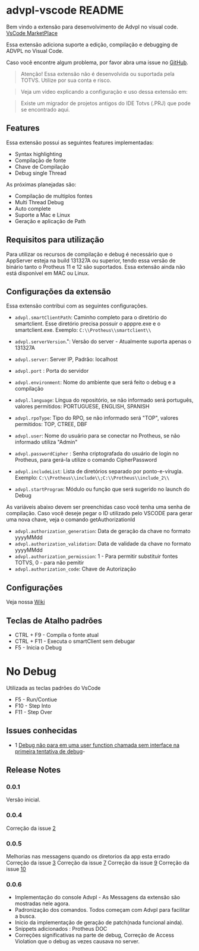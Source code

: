 # advpl-vscode README

Bem vindo a extensão para desenvolvimento de Advpl no visual code. [VsCode MarketPlace](https://marketplace.visualstudio.com/items?itemName=KillerAll.advpl-vscode)

Essa extensão adiciona suporte a edição, compilação e debugging de ADVPL no Visual Code.

Caso você encontre algum problema, por favor abra uma issue no [GitHub](https://github.com/killerall/advpl-vscode/issues). 

> Atenção! Essa extensão não é desenvolvida ou suportada pela TOTVS. Utilize por sua conta e risco.

> Veja um video explicando a configuração e uso dessa extensão em:

> Existe um migrador de projetos antigos do IDE Totvs (.PRJ) que pode se encontrado aqui.

## Features

Essa extensão possui as seguintes features implementadas:

* Syntax highlighting
* Compilação de fonte
* Chave de Compilação
* Debug single Thread  

As próximas planejadas são:
* Compilação de multiplos fontes
* Multi Thread Debug
* Auto complete
* Suporte a Mac e Linux
* Geração e aplicação de Path


## Requisitos para utilização

Para utilizar os recursos de compilação e debug é necessário que o AppServer esteja na build 131327A ou superior, tendo essa versão de binário tanto o Protheus 11 e 12 são suportados.
Essa extensão ainda não está disponível em MAC ou Linux. 

## Configurações da extensão

Essa extensão contribui com as seguintes configurações.

* `advpl.smartClientPath`: Caminho completo para o diretório do smartclient. Esse diretório precisa possuir o apppre.exe e o smartclient.exe. Exemplo: `C:\\Protheus\\smartclient\\`
* `advpl.serverVersion`.": Versão do server - Atualmente suporta apenas o 131327A
* `advpl.server`: Server IP, Padrão: localhost                  
* `advpl.port` : Porta do servidor
* `advpl.environment`: Nome do ambiente que será feito o debug e a compilação
* `advpl.language`: Língua do repositório, se não informado será português, valores permitidos: PORTUGUESE, ENGLISH, SPANISH
* `advpl.rpoType`: Tipo do RPO, se não informado será  "TOP", valores permitidos: TOP, CTREE, DBF
* `advpl.user`: Nome do usuário para se conectar no Protheus, se não informado utiliza "Admin"
* `advpl.passwordCipher` : Senha criptografada do usuário de login no Protheus, para gerá-la utilize o comando CipherPassword

    
* `advpl.includeList`: Lista de diretórios separado por ponto-e-vírugla. Exemplo: `C:\\Protheus\\include\\;C:\\Protheus\\include_2\\`
* `advpl.startProgram`: Módulo ou função que será sugerido no launch do Debug



As variáveis abaixo devem ser preenchidas caso você tenha uma senha de compilação.
Caso você deseje pegar o ID utilizado pelo VSCODE para gerar uma nova chave, veja o comando getAuthorizationId 
* `advpl.authorization_generation`: Data de geração da chave no formato yyyyMMdd
* `advpl.authorization_validation`: Data de validade da chave no formato yyyyMMdd
* `advpl.authorization_permission`: 1 - Para permitir substituir fontes TOTVS, 0 - para não pemitir
* `advpl.authorization_code`: Chave de Autorização

## Configurações

Veja nossa [Wiki](https://github.com/killerall/advpl-vscode/wiki/Configura%C3%A7%C3%A3o)

## Teclas de Atalho padrões
* CTRL + F9 - Compila o fonte atual
* CTRL + F11 - Executa o smartClient sem debugar
* F5  - Inicia o Debug
# No Debug
Utilizada as teclas padrões do VsCode
* F5 - Run/Contiue
* F10 - Step Into
* F11 - Step Over


## Issues conhecidas

* 1 [Debug não para em uma user function chamada sem interface na primeira tentativa de debug](https://github.com/killerall/advpl-vscode/issues/1)- 

## Release Notes

### 0.0.1

Versão inicial.

### 0.0.4
Correção da issue [2](https://github.com/killerall/advpl-vscode/issues/2)

### 0.0.5
Melhorias nas messagens quando os diretorios da app esta errado
Correção da issue [3](https://github.com/killerall/advpl-vscode/issues/3)
Correção da issue [7](https://github.com/killerall/advpl-vscode/issues/7)
Correção da issue [9](https://github.com/killerall/advpl-vscode/issues/9)
Correção da issue [10](https://github.com/killerall/advpl-vscode/issues/10)

### 0.0.6
* Implementação do console Advpl - As Messagens da extensão são mostradas nele agora.
* Padronização dos comandos. Todos começam com Advpl para facilitar a busca.
* Inicio da implementação de geração de patch(nada funcional ainda).
* Snippets adicionados : Protheus DOC
* Correções significativas na parte de debug, Correção de Access Violation que o debug as vezes causava no server.